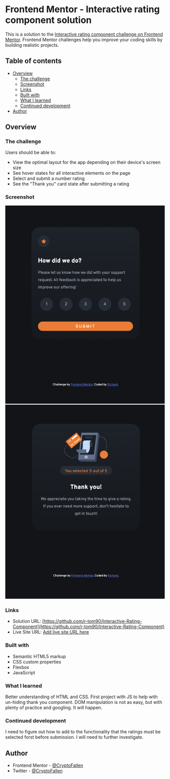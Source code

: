 # Frontend Mentor - Interactive rating component solution

This is a solution to the [Interactive rating component challenge on Frontend Mentor](https://www.frontendmentor.io/challenges/interactive-rating-component-koxpeBUmI). Frontend Mentor challenges help you improve your coding skills by building realistic projects.

## Table of contents

- [Overview](#overview)
  - [The challenge](#the-challenge)
  - [Screenshot](#screenshot)
  - [Links](#links)
  - [Built with](#built-with)
  - [What I learned](#what-i-learned)
  - [Continued development](#continued-development)
- [Author](#author)

## Overview

### The challenge

Users should be able to:

- View the optimal layout for the app depending on their device's screen size
- See hover states for all interactive elements on the page
- Select and submit a number rating
- See the "Thank you" card state after submitting a rating

### Screenshot

![](./Screenshot%201.png)
![](./Screenshot%202.png)

### Links

- Solution URL: [https://github.com/r-tom90/Interactive-Rating-Component](https://github.com/r-tom90/Interactive-Rating-Component)
- Live Site URL: [Add live site URL here](https://your-live-site-url.com)

### Built with

- Semantic HTML5 markup
- CSS custom properties
- Flexbox
- JavaScript

### What I learned

Better understanding of HTML and CSS. First project with JS to help with un-hiding thank you component. DOM manipulation is not as easy, but with plenty of practice and googling. It will happen.

### Continued development

I need to figure out how to add to the functionality that the ratings must be selected forst before submission. I will need to further investigate.

## Author

- Frontend Mentor - [@CryptoFallen](https://www.frontendmentor.io/profile/CryptoFallen)
- Twitter - [@CryptoFallen](https://www.twitter.com/CryptoFallen)
